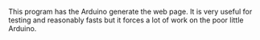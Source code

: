 This program has the Arduino generate the web page. It is very useful for testing and reasonably fasts but it forces a lot of work on the poor little Arduino.

